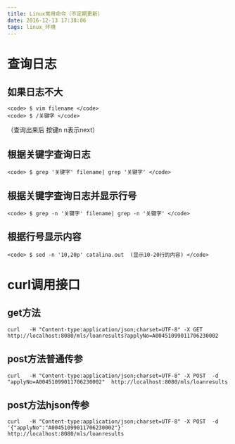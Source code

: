 ```yaml
---
title: Linux常用命令（不定期更新）
date: 2016-12-13 17:38:06
tags: linux_环境
---
```


# 查询日志
## 如果日志不大
    <code> $ vim filename </code>
    <code> $ /关键字 </code>
   （查询出来后 按键n  n表示next）

## 根据关键字查询日志
    <code> $ grep '关键字' filename| grep '关键字' </code>
<!--more-->

## 根据关键字查询日志并显示行号
    <code> $ grep -n '关键字' filename| grep -n '关键字' </code>

## 根据行号显示内容
    <code> $ sed -n '10,20p' catalina.out  (显示10-20行的内容) </code>


# curl调用接口

## get方法
    curl   -H "Content-type:application/json;charset=UTF-8" -X GET  http://localhost:8080/mls/loanresults?applyNo=A00451099011706230002
## post方法普通传参
    curl   -H "Content-type:application/json;charset=UTF-8" -X POST  -d  "applyNo=A00451099011706230002"  http://localhost:8080/mls/loanresults  
## post方法hjson传参
    curl   -H "Content-type:application/json;charset=UTF-8" -X POST  -d '{"applyNo":"A00451099011706230002"}'  http://localhost:8080/mls/loanresults  
